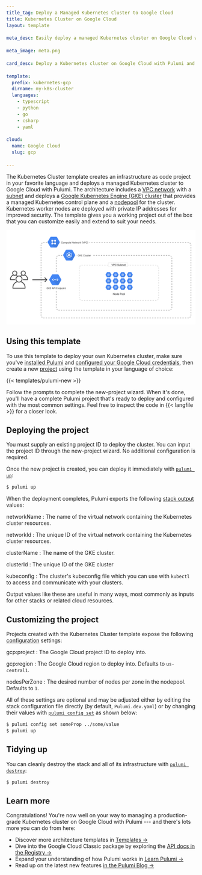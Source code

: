 ```yaml
---
title_tag: Deploy a Managed Kubernetes Cluster to Google Cloud
title: Kubernetes Cluster on Google Cloud
layout: template

meta_desc: Easily deploy a managed Kubernetes cluster on Google Cloud with Pulumi and Google Kubernetes Engine (GKE) using this template.

meta_image: meta.png

card_desc: Deploy a Kubernetes cluster on Google Cloud with Pulumi and Google Kubernetes Engine (GKE).

template:
  prefix: kubernetes-gcp
  dirname: my-k8s-cluster
  languages:
    - typescript
    - python
    - go
    - csharp
    - yaml

cloud:
  name: Google Cloud
  slug: gcp

---
```


The Kubernetes Cluster template creates an infrastructure as code project in your favorite language and deploys a managed Kubernetes cluster to Google Cloud with Pulumi. The architecture includes a [VPC network](/registry/packages/gcp/api-docs/compute/network) with a [subnet](/registry/packages/gcp/api-docs/compute/subnetwork) and deploys a [Google Kubernetes Engine (GKE) cluster](/registry/packages/gcp/api-docs/container/cluster) that provides a managed Kubernetes control plane and a [nodepool](/registry/packages/gcp/api-docs/container/nodepool) for the cluster. Kubernetes worker nodes are deployed with private IP addresses for improved security. The template gives you a working project out of the box that you can customize easily and extend to suit your needs.

![An architecture diagram of the Pulumi Google Cloud Kubernetestemplate](./architecture.png)

## Using this template

To use this template to deploy your own Kubernetes cluster, make sure you've [installed Pulumi](/docs/get-started/install) and [configured your Google Cloud credentials](/registry/packages/gcp/installation-configuration#credentials), then create a new [project](/docs/concepts/projects/) using the template in your language of choice:

{{< templates/pulumi-new >}}

Follow the prompts to complete the new-project wizard. When it's done, you'll have a complete Pulumi project that's ready to deploy and configured with the most common settings. Feel free to inspect the code in {{< langfile >}} for a closer look.

## Deploying the project

You must supply an existing project ID to deploy the cluster. You can input the project ID through the new-project wizard. No additional configuration is required.

Once the new project is created, you can deploy it immediately with [`pulumi up`](/docs/cli/pulumi_up):

```bash
$ pulumi up
```

When the deployment completes, Pulumi exports the following [stack output](/docs/concepts/stack#outputs) values:

networkName
: The name of the virtual network containing the Kubernetes cluster resources.

networkId
: The unique ID of the virtual network containing the Kubernetes cluster resources.

clusterName
: The name of the GKE cluster.

clusterId
: The unique ID of the GKE cluster

kubeconfig
: The cluster's kubeconfig file which you can use with `kubectl` to access and communicate with your clusters.

Output values like these are useful in many ways, most commonly as inputs for other stacks or related cloud resources.

## Customizing the project

Projects created with the Kubernetes Cluster template expose the following [configuration](/docs/concepts/config) settings:

gcp:project
: The Google Cloud project ID to deploy into.

gcp:region
: The Google Cloud region to deploy into. Defaults to `us-central1`.

nodesPerZone
: The desired number of nodes per zone in the nodepool. Defaults to `1`.

All of these settings are optional and may be adjusted either by editing the stack configuration file directly (by default, `Pulumi.dev.yaml`) or by changing their values with [`pulumi config set`](/docs/cli/pulumi_config_set) as shown below:

```bash
$ pulumi config set someProp ../some/value
$ pulumi up
```

## Tidying up

You can cleanly destroy the stack and all of its infrastructure with [`pulumi destroy`](/docs/cli/pulumi_destroy):

```bash
$ pulumi destroy
```

## Learn more

Congratulations! You're now well on your way to managing a production-grade Kubernetes cluster on Google Cloud with Pulumi --- and there's lots more you can do from here:

* Discover more architecture templates in [Templates &rarr;](/templates)
* Dive into the Google Cloud Classic package by exploring the [API docs in the Registry &rarr;](/registry/packages/gcp)
* Expand your understanding of how Pulumi works in [Learn Pulumi &rarr;](/learn)
* Read up on the latest new features [in the Pulumi Blog &rarr;](/blog/tag/google-cloud)
